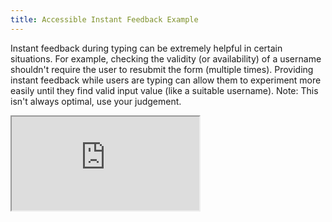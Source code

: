 ```yaml
---
title: Accessible Instant Feedback Example
---
```


Instant feedback during typing can be extremely helpful in certain situations. For example, checking the validity (or availability) of a username shouldn't require the user to resubmit the form (multiple times). Providing instant feedback while users are typing can allow them to experiment more easily until they find valid input value (like a suitable username). Note: This isn't always optimal, use your judgement.

<div className="embed-responsive aspect-ratio-square">
  <iframe
  src="https://codesandbox.io/embed/github/formik/formik/tree/main/examples/instant-feedback?fontsize=14&hidenavigation=1&theme=dark"
  style={{ width:'100%', height: '100%', border:0, borderRadius: 4, overflow: 'hidden'}}
  title="formik/formik: async-submission"
  allow="accelerometer; ambient-light-sensor; camera; encrypted-media; geolocation; gyroscope; hid; microphone; midi; payment; usb; vr; xr-spatial-tracking"
  sandbox="allow-forms allow-modals allow-popups allow-presentation allow-same-origin allow-scripts"
  ></iframe>
</div>
